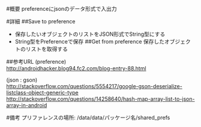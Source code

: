 #概要
preferenceにjsonのデータ形式で入出力  

#詳細
##Save to preference 
* 保存したいオブジェクトのリストをJSON形式でString型にする
* String型をPreferenceで保存
##Get from preference
保存したオブジェクトのリストを取得する 

##参考URL
(preference)  
http://androidhacker.blog94.fc2.com/blog-entry-88.html

(json : gson)  
http://stackoverflow.com/questions/5554217/google-gson-deserialize-listclass-object-generic-type
http://stackoverflow.com/questions/14258640/hash-map-array-list-to-json-array-in-android

#備考
プリファレンスの場所: /data/data/パッケージ名/shared_prefs
